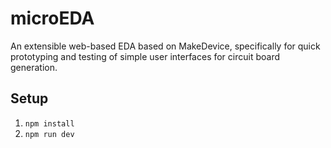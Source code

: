 # microEDA

An extensible web-based EDA based on MakeDevice, specifically for quick prototyping and testing of simple user interfaces for circuit board generation.

## Setup

1. `npm install`
2. `npm run dev`
